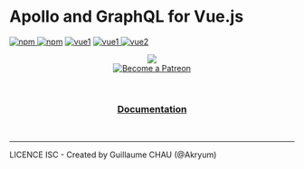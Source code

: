 # Apollo and GraphQL for Vue.js

[![npm](https://img.shields.io/npm/v/vue-apollo.svg) ![npm](https://img.shields.io/npm/dm/vue-apollo.svg)](https://www.npmjs.com/package/vue-apollo)
[![vue1](https://img.shields.io/badge/apollo-2.x-blue.svg)](https://www.apollographql.com/)
[![vue1](https://img.shields.io/badge/vue-1.x-brightgreen.svg) ![vue2](https://img.shields.io/badge/vue-2.2+-brightgreen.svg)](https://vuejs.org/)

<p align="center">
  <img src="https://cdn-images-1.medium.com/max/800/1*H9AANoofLqjS10Xd5TwRYw.png">
  <br>
  <a href="https://www.patreon.com/akryum" target="_blank">
    <img src="https://c5.patreon.com/external/logo/become_a_patron_button.png" alt="Become a Patreon">
  </a>
  <br>
</p>

<br>

<h3 align="center"><a href="https://akryum.github.io/vue-apollo/">Documentation</a></h3>

<br>

---

LICENCE ISC - Created by Guillaume CHAU (@Akryum)
